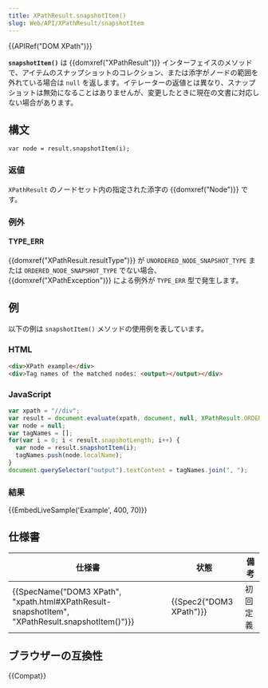 ```yaml
---
title: XPathResult.snapshotItem()
slug: Web/API/XPathResult/snapshotItem
---
```


{{APIRef("DOM XPath")}}

**`snapshotItem()`** は {{domxref("XPathResult")}} インターフェイスのメソッドで、アイテムのスナップショットのコレクション、または添字がノードの範囲を外れている場合は `null` を返します。イテレーターの返値とは異なり、スナップショットは無効になることはありませんが、変更したときに現在の文書に対応しない場合があります。

## 構文

```
var node = result.snapshotItem(i);
```

### 返値

`XPathResult` のノードセット内の指定された添字の {{domxref("Node")}} です。

### 例外

#### TYPE_ERR

{{domxref("XPathResult.resultType")}} が `UNORDERED_NODE_SNAPSHOT_TYPE` または `ORDERED_NODE_SNAPSHOT_TYPE` でない場合、 {{domxref("XPathException")}} による例外が `TYPE_ERR` 型で発生します。

## 例

以下の例は `snapshotItem()` メソッドの使用例を表しています。

### HTML

```html
<div>XPath example</div>
<div>Tag names of the matched nodes: <output></output></div>
```

### JavaScript

```js
var xpath = "//div";
var result = document.evaluate(xpath, document, null, XPathResult.ORDERED_NODE_SNAPSHOT_TYPE, null);
var node = null;
var tagNames = [];
for(var i = 0; i < result.snapshotLength; i++) {
  var node = result.snapshotItem(i);
  tagNames.push(node.localName);
}
document.querySelector("output").textContent = tagNames.join(", ");
```

### 結果

{{EmbedLiveSample('Example', 400, 70)}}

## 仕様書

| 仕様書                                                                                                                           | 状態                             | 備考     |
| -------------------------------------------------------------------------------------------------------------------------------- | -------------------------------- | -------- |
| {{SpecName("DOM3 XPath", "xpath.html#XPathResult-snapshotItem", "XPathResult.snapshotItem()")}} | {{Spec2("DOM3 XPath")}} | 初回定義 |

## ブラウザーの互換性

{{Compat}}

